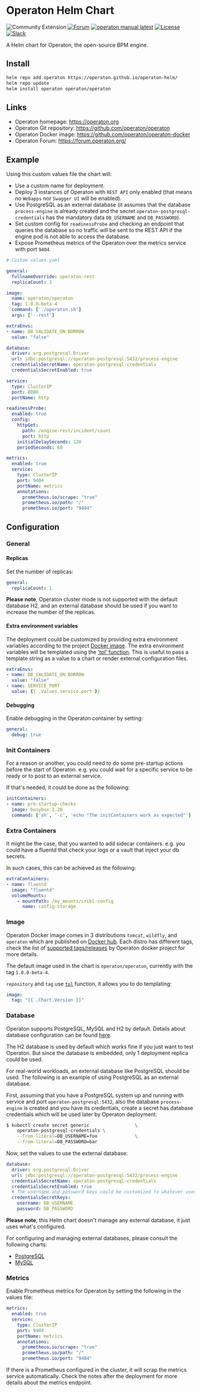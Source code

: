 # Operaton Helm Chart

![Community Extension](https://img.shields.io/badge/Community%20Extension-An%20open%20source%20community%20maintained%20project-FF4700)
[![Forum](https://img.shields.io/badge/forum-Operaton-green)](https://forum.operaton.org/)
[![operaton manual latest](https://img.shields.io/badge/manual-latest-brown.svg)](https://docs.operaton.org/)
[![License](https://img.shields.io/github/license/operaton/operaton?color=blue&logo=apache)](https://github.com/operaton/operaton/blob/main/LICENSE)
[![Slack](https://img.shields.io/badge/chat-Slack-purple)](https://join.slack.com/t/operaton/shared_invite/zt-318m7owls-LPONm~7RUPw9I5m00hwAiw)

A Helm chart for Operaton, the open-source BPM engine.

## Install

```sh
helm repo add operaton https://operaton.github.io/operaton-helm/
helm repo update
helm install operaton operaton/operaton
```

## Links

* Operaton homepage: <https://operaton.org>
* Operaton Git repository: <https://github.com/operaton/operaton>
* Operaton Docker image: <https://github.com/operaton/operaton-docker>
* Operaton Forum: <https://forum.operaton.org/>

## Example

Using this custom values file the chart will:

* Use a custom name for deployment.
* Deploy 3 instances of Operaton
  with `REST API` only enabled (that means no `Webapps` nor `Swagger UI` will be enabled).
* Use PostgreSQL as an external database (it assumes that the database `process-engine` is already created
  and the secret `operaton-postgresql-credentials` has the mandatory data `DB_USERNAME` and `DB_PASSWORD`).
* Set custom config for `readinessProbe` and checking an endpoint that queries the database
  so no traffic will be sent to the REST API if the engine pod is not able to access the database.
* Expose Prometheus metrics of the Operaton over the metrics service with port `9404`.

```yaml
# Custom values.yaml

general:
  fullnameOverride: operaton-rest
  replicaCount: 3

image:
  name: operaton/operaton
  tag: 1.0.0-beta-4
  command: ['./operaton.sh']
  args: ['--rest']

extraEnvs:
- name: DB_VALIDATE_ON_BORROW
  value: "false"

database:
  driver: org.postgresql.Driver
  url: jdbc:postgresql://operaton-postgresql:5432/process-engine
  credentialsSecretName: operaton-postgresql-credentials
  credentialsSecretEnabled: true

service:
  type: ClusterIP
  port: 8080
  portName: http

readinessProbe:
  enabled: true
  config:
    httpGet:
      path: /engine-rest/incident/count
      port: http
    initialDelaySeconds: 120
    periodSeconds: 60

metrics:
  enabled: true
  service:
    type: ClusterIP
    port: 9404
    portName: metrics
    annotations:
      prometheus.io/scrape: "true"
      prometheus.io/path: "/"
      prometheus.io/port: "9404"
```

## Configuration

### General

#### Replicas

Set the number of replicas:

```yaml
general:
  replicaCount: 1
```

**Please note**, Operaton cluster mode is not supported with the default database H2,
and an external database should be used if you want to increase the number of the replicas.

#### Extra environment variables

The deployment could be customized by providing extra environment variables according to the project
[Docker image](https://github.com/operaton/operaton-docker). The extra environment variables will be templated using the ['tpl' function](https://helm.sh/docs/howto/charts_tips_and_tricks/#using-the-tpl-function). This is useful to pass a template string as a value to a chart or render external configuration files.

```yaml
extraEnvs:
- name: DB_VALIDATE_ON_BORROW
  value: "false"
- name: SERVICE_PORT
  value: {{ .Values.service.port }}
```

#### Debugging

Enable debugging in the Operaton container by setting:

```yaml
general:
  debug: true
```

### Init Containers

For a reason or another, you could need to do some pre-startup actions before the start of Operaton.
e.g. you could wait for a specific service to be ready or to post to an external service.

If that's needed, it could be done as the following:

```yaml
initContainers:
- name: pre-startup-checks
  image: busybox:1.28
  command: ['sh', '-c', 'echo "The initContainers work as expected"']
```

### Extra Containers

It might be the case, that you wanted to add sidecar containers.
e.g. you could have a fluentd that check your logs or a vault that inject your db secrets.

In such cases, this can be achieved as the following:

```yaml
extraContainers:
- name: fluentd
  image: "fluentd"
  volumeMounts:
    - mountPath: /my_mounts/cribl-config
      name: config-storage
```

### Image

Operaton Docker image comes in 3 distributions `tomcat`, `wildfly`, and `operaton` which are published on [Docker hub](https://hub.docker.com/u/operaton).
Each distro has different tags, check the list of
[supported tags/releases](https://github.com/operaton/operaton-docker?tab=readme-ov-file#supported-tagsreleases)
by Operaton docker project for more details.

The default image used in the chart is `operaton/operaton`, currently with the tag `1.0.0-beta-4`.

`repository` and `tag` use [`tpl`](https://helm.sh/docs/howto/charts_tips_and_tricks/#using-the-tpl-function) function, it allows you to do templating:

```yaml
image:
  tag: "{{ .Chart.Version }}"
```

### Database

Operaton supports PostgreSQL, MySQL and H2 by default. Details about database configuration can be found [here](https://github.com/operaton/operaton-docker?tab=readme-ov-file#database-environment-variables).

The H2 database is used by default which works fine if you just want to test Operaton.
But since the database is embedded, only 1 deployment replica could be used.

For real-world workloads, an external database like PostgreSQL should be used.
The following is an example of using PostgreSQL as an external database.

First, assuming that you have a PostgreSQL system up and running with service and port
`operaton-postgresql:5432`, also the database `process-engine` is created and you have its credentials,
create a secret has database credentials which will be used later by Operaton deployment:

```sh
$ kubectl create secret generic                 \
    operaton-postgresql-credentials \
    --from-literal=DB_USERNAME=foo              \
    --from-literal=DB_PASSWORD=bar
```

Now, set the values to use the external database:

```yaml
database:
  driver: org.postgresql.Driver
  url: jdbc:postgresql://operaton-postgresql:5432/process-engine
  credentialsSecretName: operaton-postgresql-credentials
  credentialsSecretEnabled: true
  # The username and password keys could be customized to whatever used in the credentials secret.
  credentialsSecretKeys:
    username: DB_USERNAME
    password: DB_PASSWORD
```

**Please note**, this Helm chart doesn't manage any external database, it just uses what's configured.

For configuring and managing external databases, please consult the following charts:
- [PostgreSQL](https://artifacthub.io/packages/helm/bitnami/postgresql)
- [MySQL](https://artifacthub.io/packages/helm/bitnami/mysql)

### Metrics

Enable Prometheus metrics for Operaton by setting the following in the values file:

```yaml
metrics:
  enabled: true
  service:
    type: ClusterIP
    port: 9404
    portName: metrics
    annotations:
      prometheus.io/scrape: "true"
      prometheus.io/path: "/"
      prometheus.io/port: "9404"
```

If there is a Prometheus configured in the cluster, it will scrap the metrics service automatically.
Check the notes after the deployment for more details about the metrics endpoint.
